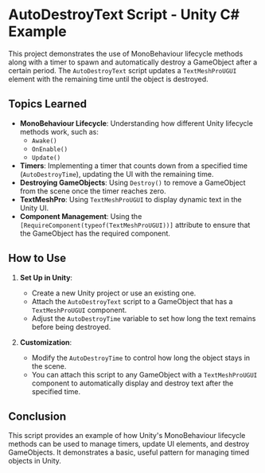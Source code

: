 # AutoDestroyText Script - Unity C# Example

This project demonstrates the use of MonoBehaviour lifecycle methods along with a timer to spawn and automatically destroy a GameObject after a certain period. The `AutoDestroyText` script updates a `TextMeshProUGUI` element with the remaining time until the object is destroyed.

## Topics Learned

- **MonoBehaviour Lifecycle**: Understanding how different Unity lifecycle methods work, such as:
  - `Awake()`
  - `OnEnable()`
  - `Update()`
- **Timers**: Implementing a timer that counts down from a specified time (`AutoDestroyTime`), updating the UI with the remaining time.
- **Destroying GameObjects**: Using `Destroy()` to remove a GameObject from the scene once the timer reaches zero.
- **TextMeshPro**: Using `TextMeshProUGUI` to display dynamic text in the Unity UI.
- **Component Management**: Using the `[RequireComponent(typeof(TextMeshProUGUI))]` attribute to ensure that the GameObject has the required component.

## How to Use

1. **Set Up in Unity**:
   - Create a new Unity project or use an existing one.
   - Attach the `AutoDestroyText` script to a GameObject that has a `TextMeshProUGUI` component.
   - Adjust the `AutoDestroyTime` variable to set how long the text remains before being destroyed.
   
2. **Customization**:
   - Modify the `AutoDestroyTime` to control how long the object stays in the scene.
   - You can attach this script to any GameObject with a `TextMeshProUGUI` component to automatically display and destroy text after the specified time.

## Conclusion

This script provides an example of how Unity's MonoBehaviour lifecycle methods can be used to manage timers, update UI elements, and destroy GameObjects. It demonstrates a basic, useful pattern for managing timed objects in Unity.
